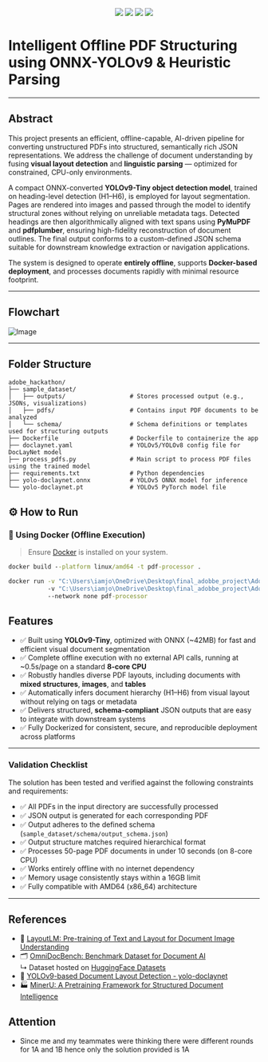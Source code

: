 ﻿<p align="center">
  <img src="https://img.shields.io/badge/Model%20Size-20MB-blueviolet?style=for-the-badge"/>
  <img src="https://img.shields.io/badge/Runtime-Offline%20%7C%20CPU--Only-success?style=for-the-badge"/>
  <img src="https://img.shields.io/badge/Execution%20Time-~06s-yellow?style=for-the-badge"/>
 <img src="https://img.shields.io/badge/Tech%20Stack-Python%20%7C%20ONNX%20%7C%20YOLOv9--Tiny-ff69b4?style=for-the-badge"/>

</p>

#  Intelligent Offline PDF Structuring using ONNX-YOLOv9 & Heuristic Parsing

---

##  Abstract

This project presents an efficient, offline-capable, AI-driven pipeline for converting unstructured PDFs into structured, semantically rich JSON representations. We address the challenge of document understanding by fusing **visual layout detection** and **linguistic parsing** — optimized for constrained, CPU-only environments.

A compact ONNX-converted **YOLOv9-Tiny object detection model**, trained on heading-level detection (H1–H6), is employed for layout segmentation. Pages are rendered into images and passed through the model to identify structural zones without relying on unreliable metadata tags. Detected headings are then algorithmically aligned with text spans using **PyMuPDF** and **pdfplumber**, ensuring high-fidelity reconstruction of document outlines. The final output conforms to a custom-defined JSON schema suitable for downstream knowledge extraction or navigation applications.

The system is designed to operate **entirely offline**, supports **Docker-based deployment**, and processes documents rapidly with minimal resource footprint.

---

##  Flowchart  
![Image](https://github.com/user-attachments/assets/906885a1-4a84-4798-8f40-94e71b52cbf3)

---

##  Folder Structure

```
adobe_hackathon/
├── sample_dataset/
│   ├── outputs/                  # Stores processed output (e.g., JSONs, visualizations)
│   ├── pdfs/                     # Contains input PDF documents to be analyzed
│   └── schema/                   # Schema definitions or templates used for structuring outputs
├── Dockerfile                    # Dockerfile to containerize the app
├── doclaynet.yaml                # YOLOv5/YOLOv8 config file for DocLayNet model
├── process_pdfs.py               # Main script to process PDF files using the trained model
├── requirements.txt              # Python dependencies
├── yolo-doclaynet.onnx           # YOLOv5 ONNX model for inference
└── yolo-doclaynet.pt             # YOLOv5 PyTorch model file
```



## ⚙️ How to Run

### 🐳 Using Docker (Offline Execution)

> Ensure [Docker](https://docs.docker.com/get-docker/) is installed on your system.

```cmd
docker build --platform linux/amd64 -t pdf-processor .

docker run -v "C:\Users\iamjo\OneDrive\Desktop\final_adobbe_project\Adobe_hackathon\sample_dataset\pdfs:/app/input" ^
           -v "C:\Users\iamjo\OneDrive\Desktop\final_adobbe_project\Adobe_hackathon\sample_dataset\outputs:/app/output" ^
           --network none pdf-processor
```


##  Features

- ✅ Built using **YOLOv9-Tiny**, optimized with ONNX (~42MB) for fast and efficient visual document segmentation  
- ✅ Complete offline execution with no external API calls, running at ~0.5s/page on a standard **8-core CPU**  
- ✅ Robustly handles diverse PDF layouts, including documents with **mixed structures**, **images**, and **tables**  
- ✅ Automatically infers document hierarchy (H1–H6) from visual layout without relying on tags or metadata  
- ✅ Delivers structured, **schema-compliant** JSON outputs that are easy to integrate with downstream systems  
- ✅ Fully Dockerized for consistent, secure, and reproducible deployment across platforms  

---

###  Validation Checklist

The solution has been tested and verified against the following constraints and requirements:

- ✅ All PDFs in the input directory are successfully processed  
- ✅ JSON output is generated for each corresponding PDF  
- ✅ Output adheres to the defined schema (`sample_dataset/schema/output_schema.json`)  
- ✅ Output structure matches required hierarchical format  
- ✅ Processes 50-page PDF documents in under 10 seconds (on 8-core CPU)  
- ✅ Works entirely offline with no internet dependency  
- ✅ Memory usage consistently stays within a 16GB limit  
- ✅ Fully compatible with AMD64 (x86_64) architecture

      
---

##  References

- 📄 [LayoutLM: Pre-training of Text and Layout for Document Image Understanding](https://arxiv.org/pdf/1809.01477)
- 🗂️ [OmniDocBench: Benchmark Dataset for Document AI](https://github.com/opendatalab/OmniDocBench)  
  ↳ Dataset hosted on [HuggingFace Datasets](https://huggingface.co/datasets/opendatalab/OmniDocBench)
- 🧠 [YOLOv9-based Document Layout Detection - yolo-doclaynet](https://github.com/ppaanngggg/yolo-doclaynet)
- 🏭 [MinerU: A Pretraining Framework for Structured Document Intelligence](https://github.com/ope)


##  Attention

- Since me and my teammates were thinking there were different rounds for 1A and 1B hence only the solution provided is 1A
